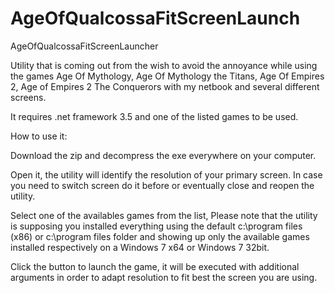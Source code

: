 # AgeOfQualcossaFitScreenLaunch
AgeOfQualcossaFitScreenLauncher

Utility that is coming out from the wish to avoid the annoyance while using the games Age Of Mythology, Age Of Mythology the Titans, Age Of Empires 2, Age of Empires 2 The Conquerors with my netbook and several different screens.

It requires .net framework 3.5 and one of the listed games to be used.

How to use it:

Download the zip and decompress the exe everywhere on your computer.

Open it, the utility will identify the resolution of your primary screen. In case you need to switch screen do it before or eventually close and reopen the utility.

Select one of the availables games from the list, Please note that the utility is supposing you installed everything using the default c:\program files (x86) or c:\program files folder and showing up only the available games installed respectively on a Windows 7 x64 or Windows 7 32bit.

Click the button to launch the game, it will be executed with additional arguments in order to adapt resolution to fit best the screen you are using.
